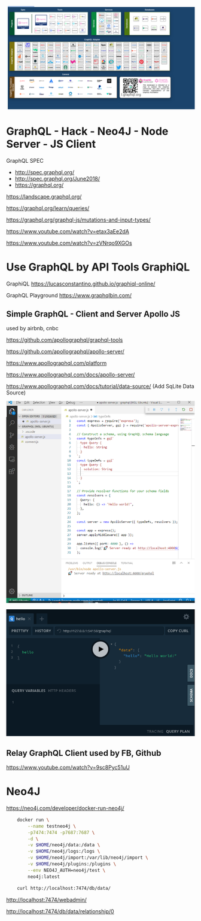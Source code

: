 ![](../pics/20230713100247_graphql_landscape.png)

# GraphQL - Hack - Neo4J - Node Server - JS Client 

GraphQL SPEC 
- <http://spec.graphql.org/> 
- <http://spec.graphql.org/June2018/>
- <https://graphql.org/>

<https://landscape.graphql.org/>

<https://graphql.org/learn/queries/> 

<https://graphql.org/graphql-js/mutations-and-input-types/> 

https://www.youtube.com/watch?v=etax3aEe2dA

https://www.youtube.com/watch?v=zVNrqo9XGOs


# Use GraphQL by API Tools GraphiQL


GraphiQL    <https://lucasconstantino.github.io/graphiql-online/> 


GraphQL Playground <https://www.graphqlbin.com/>


## Simple GraphQL - Client and Server Apollo JS 

used by airbnb, cnbc

<https://github.com/apollographql/graphql-tools> 

<https://github.com/apollographql/apollo-server/> 

<https://www.apollographql.com/platform>

<https://www.apollographql.com/docs/apollo-server/> 

<https://www.apollographql.com/docs/tutorial/data-source/> (Add SqLite Data Source)


![Screenshot 2020 01 06 Apollo Graphql Server](../pic/Screenshot_2020-01-06-apollo-graphql-server.png)

![Screenshot 2020 01 06 Apollo Graphql Server Ui](../pic/Screenshot-2020-01-06-apollo-graphql-server-ui.png)

## Relay GraphQL Client used by FB, Github

https://www.youtube.com/watch?v=9sc8Pyc51uU 


# Neo4J

<https://neo4j.com/developer/docker-run-neo4j/>

```bash
    docker run \
        --name testneo4j \
        -p7474:7474 -p7687:7687 \
        -d \
        -v $HOME/neo4j/data:/data \
        -v $HOME/neo4j/logs:/logs \
        -v $HOME/neo4j/import:/var/lib/neo4j/import \
        -v $HOME/neo4j/plugins:/plugins \
        --env NEO4J_AUTH=neo4j/test \
        neo4j:latest
```

```bash 
    curl http://localhost:7474/db/data/
```
<http://localhost:7474/webadmin/>

<http://localhost:7474/db/data/relationship/0>

